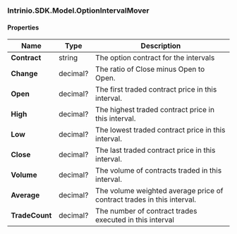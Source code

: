 [//]: # (CLASS:Intrinio.SDK.Model.OptionIntervalMover)

[//]: # (KIND:object)

### Intrinio.SDK.Model.OptionIntervalMover
#### Properties

[//]: # (START_DEFINITION)

Name | Type | Description
------------ | ------------- | -------------
**Contract** | string | The option contract for the intervals &nbsp;
**Change** | decimal? | The ratio of Close minus Open to Open. &nbsp;
**Open** | decimal? | The first traded contract price in this interval. &nbsp;
**High** | decimal? | The highest traded contract price in this interval. &nbsp;
**Low** | decimal? | The lowest traded contract price in this interval. &nbsp;
**Close** | decimal? | The last traded contract price in this interval. &nbsp;
**Volume** | decimal? | The volume of contracts traded in this interval. &nbsp;
**Average** | decimal? | The volume weighted average price of contract trades in this interval. &nbsp;
**TradeCount** | decimal? | The number of contract trades executed in this interval &nbsp;

[//]: # (END_DEFINITION)


